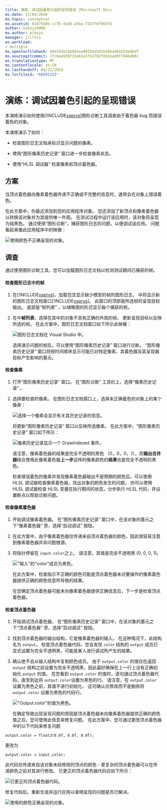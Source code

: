 ```yaml
---
title: 演练：调试因着色引起的呈现错误 |Microsoft Docs
ms.date: 11/04/2016
ms.topic: conceptual
ms.assetid: 01875b05-cc7b-4add-afba-f2b776f86974
author: mikejo5000
ms.author: mikejo
manager: jillfra
ms.workload:
- multiple
ms.openlocfilehash: 44e542bcbb801ee4035ba501b50bad81b53e8bdf
ms.sourcegitcommit: 1fc6ee928733e61a1f42782f832ead9f7946d00c
ms.translationtype: MT
ms.contentlocale: zh-CN
ms.lasthandoff: 04/22/2019
ms.locfileid: "60091325"
---
```

# <a name="walkthrough-debugging-rendering-errors-due-to-shading"></a>演练：调试因着色引起的呈现错误
本演练演示如何使用[!INCLUDE[vsprvs](../../code-quality/includes/vsprvs_md.md)]图形诊断工具调查由于着色器 bug 而错误着色的对象。

 本演练演示了如何：

- 检查图形日志文档来标识显示问题的像素。

- 使用“图形像素历史记录”  窗口进一步检查像素状态。

- 使用“HLSL 调试器”  检查像素和顶点着色器。

## <a name="scenario"></a>方案
 当顶点着色器向像素着色器传递不正确或不完整的信息时，通常会在对象上错误着色。

 在此方案中，你最近添加到您的应用程序对象。 您还添加了新顶点和像素着色器以转换该对象并为其提供唯一外观。 在测试过程中运行该应用时，该对象将呈现为纯黑色。 通过使用“图形诊断”，捕获图形日志的问题，以便调试该应用。 问题看起来像此应用程序中的映像：

 ![使用颜色不正确呈现的对象。](media/gfx_diag_demo_render_error_shader_problem.png "gfx_diag_demo_render_error_shader_problem")

## <a name="investigation"></a>调查
 通过使用图形诊断工具，您可以加载图形日志文档以检测测试期间已捕获的帧。

#### <a name="to-examine-a-frame-in-a-graphics-log"></a>检查图形日志中的帧

1. 在[!INCLUDE[vsprvs](../../code-quality/includes/vsprvs_md.md)]，加载包含显示缺少模型的帧的图形日志。 中将显示新的图形日志文档窗口[!INCLUDE[vsprvs](../../code-quality/includes/vsprvs_md.md)]。 此窗口的顶部是所选帧的呈现目标输出。 底部是“帧列表” ，以缩略图的形式显示每个捕获的帧。

2. 在中**帧列表**，选择在其中的对象不具有正确的外观的帧。 更新呈现目标以反映所选的帧。 在此方案中，图形日志文档窗口如下所示此映像：

    ![图形日志文档在 Visual Studio 中。](media/gfx_diag_demo_render_error_shader_step_1.png "gfx_diag_demo_render_error_shader_step_1")

   选择演示问题的帧后，可以使用“图形像素历史记录”  窗口进行诊断。 “图形像素历史记录”  窗口将按时间顺序显示可能已对特定像素、其着色器及其呈现器目标产生影响的基元。

#### <a name="to-examine-a-pixel"></a>检查像素

1. 打开“图形像素历史记录”  窗口。 在“图形诊断”  工具栏上，选择“像素历史记录” 。

2. 选择要检查的像素。 在图形日志文档窗口上，选择未正确着色的对象上的某个像素：

    ![选择一个像素会显示有关其历史记录的信息。](media/gfx_diag_demo_render_error_shader_step_2.png "gfx_diag_demo_render_error_shader_step_2")

    将更新“图形像素历史记录”  窗口以反映所选像素。 在此方案中，“图形像素历史记录”  窗口如下所示：

    ![像素历史记录显示一个 DrawIndexed 事件。](media/gfx_diag_demo_render_error_shader_step_3.png "gfx_diag_demo_render_error_shader_step_3")

    请注意，像素着色器的结果是完全不透明的黑色 （0，0，0，1），而**输出合并器**结合使用此像素着色器**上一步**这样的像素颜色的**结果**也是完全不透明的黑色。

   检查错误着色的像素并发现像素着色器输出不是预期的颜色后，可以使用 HLSL 调试器检查像素着色器，找出对象的颜色发生的问题。 你可以使用 HLSL 调试器检查 HLSL 变量在执行期间的状态，分步执行 HLSL 代码，并设置断点以帮助诊断问题。

#### <a name="to-examine-the-pixel-shader"></a>检查像素着色器

1. 开始调试像素着色器。 在“图形像素历史记录”  窗口中，在该对象的基元之下“像素着色器” 旁，选择“启动调试”  按钮。

2. 在此方案中，由于像素着色器仅传递来自顶点着色器的颜色，因此很容易注意到像素着色器并非问题根源。

3. 将指针停留在 `input.color`之上。 请注意，其值是完全不透明黑 (0, 0, 0, 1)。

    !["输入"的"color"成员为黑色。](media/gfx_diag_demo_render_error_shader_step_5.png "gfx_diag_demo_render_error_shader_step_5")

    在此方案中，检查指示不正确的颜色可能是顶点着色器未对要操作的像素着色器提供正确的颜色信息所导致的结果。

   在您确定顶点着色器可能未向像素着色器提供正确信息后，下一步是检查顶点着色器。

#### <a name="to-examine-the-vertex-shader"></a>检查顶点着色器

1. 开始调试顶点着色器。 在“图形像素历史记录”  窗口中，在该对象的基元之下“顶点着色器” 旁，选择“启动调试”  按钮。

2. 找到顶点着色器的输出结构，它是像素着色器的输入。 在这种情况下，此结构名为 `output`。 检查顶点着色器代码，您会发现 `color` 结构的 `output` 成员已显式设置为完全不透明黑，可能是某人进行调试所产生的结果。

3. 确认绝不会从输入结构中复制颜色成员。 由于 `output.color` 的值仅在返回 `output` 结构之前设置为完全不透明黑，因此最好确保在上一行上没有正确初始化 `output` 的值。 在您看到 `output.color` 的值时，逐句通过顶点着色器代码，直至到达将 `output.color`设置为黑色的行。 请注意，在 `output.color` 设置为黑色之前，其值不进行初始化。 这可确认应修改而不是删除将 `output.color` 设置为黑色的代码行。

    !["Output.color"的值为黑色。](media/gfx_diag_demo_render_error_shader_step_7.png "gfx_diag_demo_render_error_shader_step_7")

   在确定导致出现呈现问题的原因是顶点着色器未向像素着色器提供正确的颜色值之后，您可使用此信息来修复问题。 在此方案中，您可通过更改顶点着色器中的以下代码来修复问题

```hlsl
output.color = float3(0.0f, 0.0f, 0.0f);
```

 更改为

```hlsl
output.color = input.color;
```

 此代码仅传递来自该对象未经修改的顶点的颜色 - 更复杂的顶点着色器可以在传递颜色之前对其进行修改。 已更正的顶点着色器代码应如下所示：

 ![已更正的顶点着色器代码。](media/gfx_diag_demo_render_error_shader_step_8.png "gfx_diag_demo_render_error_shader_step_8")

 修复代码后，重新生成并运行应用以查明呈现的问题是否已解决。

 ![使用的颜色正确呈现的对象。](media/gfx_diag_demo_render_error_shader_resolution.png "gfx_diag_demo_render_error_shader_resolution")
